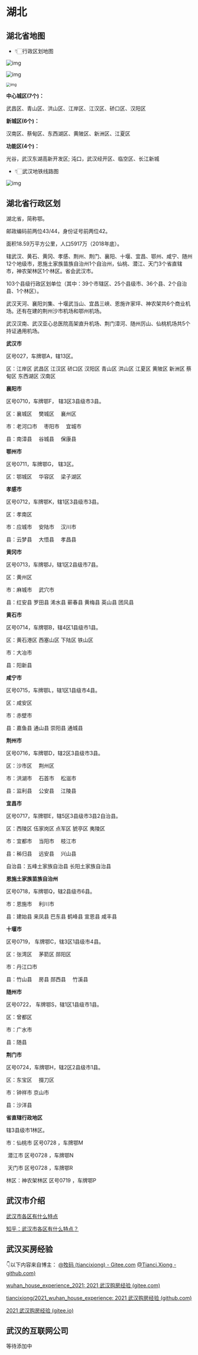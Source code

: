 # 湖北

## 湖北省地图

- 👇🏻行政区划地图

<img src="img/document_image_rId11.png" alt="img" style="zoom:100%;" />

![img](img/document_image_rId12.png)

<img src="img/document_image_rId13.png" alt="img" style="zoom:70%;" />

**中心城区(7个)：**

武昌区、青山区、洪山区、江岸区、江汉区、硚口区、汉阳区

**新城区(6个)：**

汉南区、蔡甸区、东西湖区、黄陂区、新洲区、江夏区

**功能区(4个)：**

光谷，武汉东湖高新开发区; 沌口，武汉经开区、临空区、长江新城



- 👇🏻武汉地铁线路图

![img](img/document_image_rId14.png)

## 湖北省行政区划

  湖北省，简称鄂。

  邮政编码前两位43/44，身份证号前两位42。

  面积18.59万平方公里，人口5917万（2018年底）。

  辖武汉、黄石、黄冈、孝感、荆州、荆门、襄阳、十堰、宜昌、鄂州、咸宁、随州12个地级市，恩施土家族苗族自治州1个自治州，仙桃、潜江、天门3个省直辖市，神农架林区1个林区。省会武汉市。

  103个县级行政区划单位（其中：39个市辖区、25个县级市、36个县、2个自治县、1个林区）。



  武汉天河、襄阳刘集、十堰武当山、宜昌三峡、恩施许家坪、神农架共6个商业机场。还有在建的荆州沙市机场和鄂州机场。

  武汉汉南、武汉亚心总医院高架直升机场、荆门漳河、随州厉山、仙桃机场共5个持证通用机场。



**武汉市** 

区号027，车牌鄂A，辖13区。

区：江岸区 武昌区 江汉区 硚口区 汉阳区 青山区 洪山区 江夏区 黄陂区 新洲区 蔡甸区 东西湖区 汉南区　



**襄阳市** 

区号0710，车牌鄂F， 辖3区3县级市3县。

区：襄城区　 樊城区　 襄州区 

市：老河口市　 枣阳市　 宜城市

县：南漳县　 谷城县　 保康县



**鄂州市** 

区号0711，车牌鄂G， 辖3区。

区：鄂城区　 华容区　 梁子湖区



**孝感市** 

区号0712，车牌鄂K，辖1区3县级市3县。

区：孝南区 

市：应城市　 安陆市　 汉川市

县：云梦县　 大悟县　 孝昌县



**黄冈市** 

区号0713，车牌鄂J，辖1区2县级市7县。 

区：黄州区 

市：麻城市　 武穴市

县：红安县 罗田县 浠水县 蕲春县 黄梅县 英山县 团风县



**黄石市** 

区号0714，车牌鄂B，辖4区1县级市1县。 

区：黄石港区 西塞山区 下陆区 铁山区 

市：大冶市

县：阳新县



**咸宁市** 

区号0715，车牌鄂L，辖1区1县级市4县。 

区：咸安区 

市：赤壁市

县：嘉鱼县 通山县 崇阳县 通城县



**荆州市** 

区号0716，车牌鄂D，辖2区3县级市3县。

区：沙市区 　荆州区 

市：洪湖市　 石首市　 松滋市

县：监利县　 公安县　 江陵县



**宜昌市** 

区号0717，车牌鄂E，辖5区3县级市3县2自治县。 

区：西陵区 伍家岗区 点军区 猇亭区 夷陵区 

市：宜都市　 当阳市　 枝江市

县：秭归县　 远安县　 兴山县 

自治县：五峰土家族自治县 长阳土家族自治县



**恩施土家族苗族自治州** 

区号0718，车牌鄂Q，辖2县级市6县。 

市：恩施市　 利川市 

县：建始县 来凤县 巴东县 鹤峰县 宣恩县 咸丰县



**十堰市** 

区号0719， 车牌鄂C，辖3区1县级市4县。

区：张湾区 　茅箭区 郧阳区

市：丹江口市

县：竹山县　 房县 郧西县　 竹溪县



**随州市** 

区号0722， 车牌鄂S，辖1区1县级市1县。

区：曾都区 

市：广水市

县：随县



**荆门市** 

区号0724，车牌鄂H，辖2区2县级市1县。 

区：东宝区　 掇刀区 　

市：钟祥市  京山市

县：沙洋县



**省直辖行政地区** 

辖3县级市1林区。

市：仙桃市 区号0728 ，车牌鄂M

​    潜江市 区号0728 ，车牌鄂N

​    天门市 区号0728 ，车牌鄂R

林区：神农架林区 区号0719 ，车牌鄂P



## 武汉市介绍

[武汉市各区有什么特点](http://www.wuhan.com/travel/21798.html)

[知乎：武汉市各区有什么特点？](https://www.zhihu.com/question/328260217)



 ## 武汉买房经验

👇以下内容来自博主： [@牧码 (tiancixiong) - Gitee.com](https://gitee.com/tiancixiong)       [@Tianci.Xiong - github.com)](https://github.com/tiancixiong)    

[wuhan_house_experience_2021: 2021 武汉购房经验 (gitee.com)](https://gitee.com/tiancixiong/wuhan_house_experience_2021)

[tiancixiong/2021_wuhan_house_experience: 2021 武汉购房经验 (github.com)](https://github.com/tiancixiong/2021_wuhan_house_experience)

[2021 武汉购房经验 (gitee.io)](https://tiancixiong.gitee.io/wuhan_house_experience_2021/#/)



## 武汉的互联网公司

等待添加中
